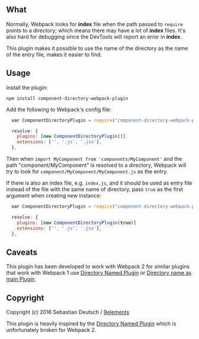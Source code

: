 ## What

Normally, Webpack looks for **index** file when the path passed to `require` points to a directory; which means there may have a lot of **index** files. It's also hard for debugging since the DevTools will report an error in **index**.

This plugin makes it possible to use the name of the directory as the name of the entry file, makes it easier to find.

## Usage

Install the plugin:

```
npm install component-directory-webpack-plugin
```

Add the following to Webpack's config file:

```javascript
  var ComponentDirectoryPlugin = require("component-directory-webpack-plugin");

  resolve: {
    plugins: [new ComponentDirectoryPlugin()]
    extensions: ['', '.js', '.jsx'],
  },

```

Then when `import MyComponent from 'components/MyComponent'` and the path "component/MyComponent" is resolved to a directory, Webpack will try to look for `component/MyComponent/MyComponent.js` as the entry.

If there is also an index file, e.g. `index.js`, and it should be used as entry file instead of the file with the same name of directory, pass `true` as the first argument when creating new instance:

```javascript
  var ComponentDirectoryPlugin = require("component-directory-webpack-plugin");

  resolve: {
    plugins: [new ComponentDirectoryPlugin(true)]
    extensions: ['', '.js', '.jsx'],
  },

```

## Caveats

This plugin has been developed to work with Webpack 2 for similar plugins that work with Webpack 1 use [Directory Named Plugin](https://github.com/shaketbaby/directory-named-webpack-plugin) or [Directory name as main Plugin](https://github.com/spalger/webpack-directory-name-as-main).

## Copyright

Copyright (c) 2016 Sebastian Deutsch / [9elements](http://9elements.com/)

This plugin is heavily inspired by the [Directory Named Plugin](https://github.com/shaketbaby/directory-named-webpack-plugin) which is unfortunately broken for Webpack 2.
